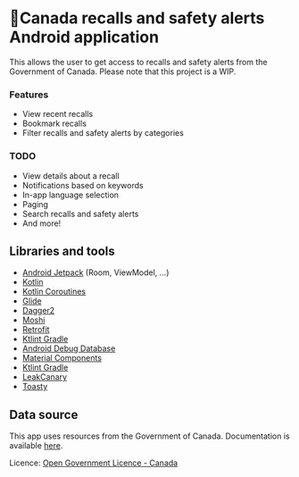 # 🍁Canada recalls and safety alerts Android application

This allows the user to get access to recalls and safety alerts from the Government of Canada. Please note that this project is a WIP.

### Features

- View recent recalls
- Bookmark recalls
- Filter recalls and safety alerts by categories

### TODO

- View details about a recall
- Notifications based on keywords
- In-app language selection
- Paging
- Search recalls and safety alerts
- And more!

## Libraries and tools

* [Android Jetpack](https://developer.android.com/jetpack) (Room, ViewModel, ...)
* [Kotlin](http://kotlinlang.org/)
* [Kotlin Coroutines](https://github.com/Kotlin/kotlinx.coroutines)
* [Glide](https://bumptech.github.io/glide/)
* [Dagger2](https://google.github.io/dagger/)
* [Moshi](https://github.com/square/moshi/)
* [Retrofit](http://square.github.io/retrofit/)
* [Ktlint Gradle](https://github.com/JLLeitschuh/ktlint-gradle)
* [Android Debug Database](https://github.com/amitshekhariitbhu/Android-Debug-Database)
* [Material Components](https://github.com/material-components/material-components-android)
* [Ktlint Gradle](https://github.com/JLLeitschuh/ktlint-gradle)
* [LeakCanary](https://square.github.io/leakcanary/)
* [Toasty](https://github.com/GrenderG/Toasty)

## Data source

This app uses resources from the Government of Canada. Documentation is available [here](https://open.canada.ca/data/en/dataset/d38de914-c94c-429b-8ab1-8776c31643e3).

Licence: [Open Government Licence - Canada](http://open.canada.ca/en/open-government-licence-canada)


